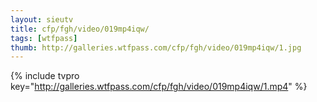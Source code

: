 ```yaml
--- 
layout: sieutv
title: cfp/fgh/video/019mp4iqw/
tags: [wtfpass]
thumb: http://galleries.wtfpass.com/cfp/fgh/video/019mp4iqw/1.jpg
---
```

{% include tvpro key="http://galleries.wtfpass.com/cfp/fgh/video/019mp4iqw/1.mp4" %} 
